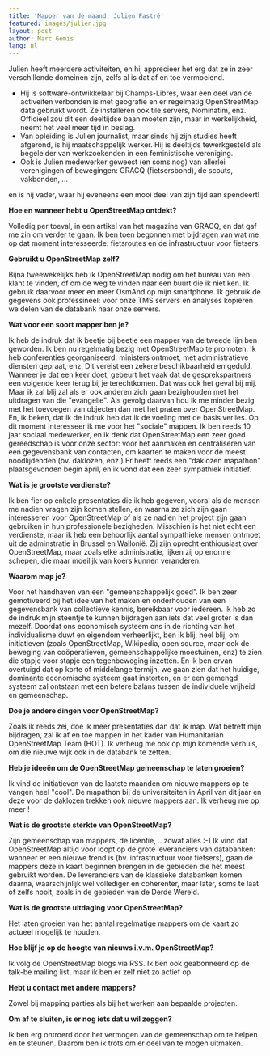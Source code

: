 ```yaml
---
title: 'Mapper van de maand: Julien Fastré'
featured: images/julien.jpg
layout: post
author: Marc Gemis
lang: nl
---
```


Julien heeft meerdere activiteiten, en hij apprecieer het erg dat ze in zeer verschillende domeinen zijn, zelfs al is dat af en toe vermoeiend.
* Hij is software-ontwikkelaar bij Champs-Libres, waar een deel van de activeiten verbonden is met geografie en er regelmatig OpenStreetMap data gebruikt wordt. Ze installeren ook tile servers, Nominatim, enz. Officieel zou dit een deeltijdse baan moeten zijn, maar in werkelijkheid, neemt het veel meer tijd in beslag.
* Van opleiding is Julien journalist, maar sinds hij zijn studies heeft afgerond, is hij maatschappelijk werker. Hij is deeltijds tewerkgesteld als begeleider van werkzoekenden in een feministische vereniging.
* Ook is Julien medewerker geweest (en soms nog) van allerlei verenigingen of bewegingen: GRACQ (fietsersbond), de scouts, vakbonden, ... 

en is hij vader, waar hij eveneens een mooi deel van zijn tijd aan spendeert!

**Hoe en wanneer hebt u OpenStreetMap ontdekt?**

Volledig per toeval, in een artikel van het magazine van GRACQ, en dat gaf me zin om verder te gaan. Ik ben toen begonnen met bijdragen van wat me op dat moment interesseerde: fietsroutes en de infrastructuur voor fietsers.

**Gebruikt u OpenStreetMap zelf?**

Bijna tweewekelijks heb ik OpenStreetMap nodig om het bureau van een klant te vinden, of om de weg te vinden naar een buurt die ik niet ken. Ik gebruik daarvoor meer en meer OsmAnd op mijn smartphone.
Ik gebruik de gegevens ook professineel: voor onze TMS servers en analyses kopiëren we delen van de databank naar onze servers.

**Wat voor een soort mapper ben je?**

Ik heb de indruk dat ik beetje bij beetje een mapper van de tweede lijn ben geworden. Ik ben nu regelmatig bezig met OpenStreetMap te promoten. Ik heb conferenties georganiseerd, ministers ontmoet, met administratieve diensten gepraat, enz. Dit vereist een zekere beschikbaarheid en geduld. Wanneer je dat een keer doet, gebeurt het vaak dat de gesprekspartners een volgende keer terug bij je terechtkomen. Dat was ook het geval bij mij. Maar ik zal blij zal als er ook anderen zich gaan bezighouden met het uitdragen van die "evangelie". Als gevolg daarvan hou ik me minder bezig met het toevoegen van objecten dan met het praten over OpenStreetMap. En, ik beken, dat ik de indruk heb dat ik de voeling met de basis verlies.
Op dit moment interesseer ik me voor het "sociale" mappen. Ik ben reeds 10 jaar sociaal medewerker, en ik denk dat OpenStreetMap een zeer goed gereedschap is voor onze sector: voor het aanmaken en centraliseren van een gegevensbank van contacten, om kaarten te maken voor de meest noodlijdenden (bv. daklozen, enz.)
Er heeft reeds een "daklozen mapathon" plaatsgevonden begin april, en ik vond dat een zeer sympathiek initiatief.

**Wat is je grootste verdienste?**

Ik ben fier op enkele presentaties die ik heb gegeven, vooral als de mensen me nadien vragen zijn komen stellen, en waarna ze zich zijn gaan interesseren voor OpenStreetMap of als ze nadien het project zijn gaan gebruiken in hun professionele bezigheden.
Misschien is het niet echt een verdienste, maar ik heb een behoorlijk aantal sympathieke mensen ontmoet uit de adminstratie in Brussel en Wallonië. Zij zijn oprecht enthiousiast over OpenStreetMap, maar zoals elke administratie, lijken zij op enorme schepen, die maar moeilijk van koers kunnen veranderen.

**Waarom map je?**

Voor het handhaven van een "gemeenschappelijk goed". Ik ben zeer gemotiveerd bij het idee van het maken en onderhouden van een gegevensbank van collectieve kennis, bereikbaar voor iedereen. Ik heb zo de indruk mijn steentje te kunnen bijdragen aan iets dat veel groter is dan mezelf.
Doordat ons economisch systeem ons in de richting van het individualisme duwt en eigendom verheerlijkt, ben ik blij, heel blij, om initiatieven (zoals OpenStreetMap, Wikipedia, open source, maar ook de beweging van coöperatieven, gemeenschappelijke moestuinen, enz) te zien die stapje voor stapje een tegenbeweging inzetten.
En ik ben ervan overtuigd dat op korte of middelange termijn, we gaan zien dat het huidige, dominante economische systeem gaat instorten, en er een gemengd systeem zal ontstaan met een betere balans tussen de individuele vrijheid en gemeenschap.

**Doe je andere dingen voor OpenStreetMap?**

Zoals ik reeds zei, doe ik meer presentaties dan dat ik map. Wat betreft mijn bijdragen, zal ik af en toe mappen in het kader van Humanitarian OpenStreetMap Team (HOT).
Ik verheug me ook op mijn komende verhuis, om die nieuwe wijk ook in de databank te zetten.

**Heb je ideeën om de OpenStreetMap gemeenschap te laten groeien?**

Ik vind de initiatieven van de laatste maanden om nieuwe mappers op te vangen heel "cool".
De mapathon bij de universiteiten in April van dit jaar en deze voor de daklozen trekken ook nieuwe mappers aan. Ik verheug me op meer !

**Wat is de grootste sterkte van OpenStreetMap?**

Zijn gemeenschap van mappers, de licentie, .. zowat alles :-)
Ik vind dat OpenStreetMap altijd voor loopt op de grote leveranciers van databanken: wanneer er een nieuwe trend is (bv. infrastructuur voor fietsers), gaan de mappers deze in kaart beginnen brengen in de gebieden die het meest gebruikt worden. De leveranciers van de klassieke databanken komen daarna, waarschijnlijk wel vollediger en coherenter, maar later, soms te laat of zelfs nooit, zoals in de gebieden van de Derde Wereld.

**Wat is de grootste uitdaging voor OpenStreetMap?**

Het laten groeien van het aantal regelmatige mappers om de kaart zo actueel mogelijk te houden.

**Hoe blijf je op de hoogte van nieuws i.v.m. OpenStreetMap?**

Ik volg de OpenStreetMap blogs via RSS. Ik ben ook geabonneerd op de talk-be mailing list, maar ik ben er zelf niet zo actief op.

**Hebt u contact met andere mappers?**

Zowel bij mapping parties als bij het werken aan bepaalde projecten.

**Om af te sluiten, is er nog iets dat u wil zeggen?**

Ik ben erg ontroerd door het vermogen van de gemeenschap om te helpen en te steunen. Daarom ben ik trots om er deel van te mogen uitmaken.
